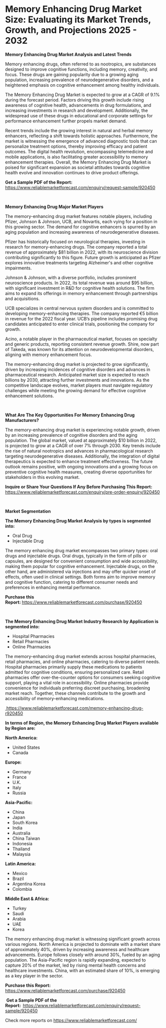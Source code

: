 <p><h1>Memory Enhancing Drug Market Size: Evaluating its Market Trends, Growth, and Projections 2025 - 2032</h1></p><p><strong>Memory Enhancing Drug Market Analysis and Latest Trends</strong></p>
<p><p>Memory enhancing drugs, often referred to as nootropics, are substances designed to improve cognitive functions, including memory, creativity, and focus. These drugs are gaining popularity due to a growing aging population, increasing prevalence of neurodegenerative disorders, and a heightened emphasis on cognitive enhancement among healthy individuals. </p><p>The Memory Enhancing Drug Market is expected to grow at a CAGR of 9.1% during the forecast period. Factors driving this growth include rising awareness of cognitive health, advancements in drug formulations, and increasing investments in research and development. Additionally, the widespread use of these drugs in educational and corporate settings for performance enhancement further propels market demand.</p><p>Recent trends include the growing interest in natural and herbal memory enhancers, reflecting a shift towards holistic approaches. Furthermore, the market is witnessing the emergence of advanced diagnostic tools that can personalize treatment options, thereby improving efficacy and patient outcomes. The digital health revolution, encompassing telemedicine and mobile applications, is also facilitating greater accessibility to memory enhancement therapies. Overall, the Memory Enhancing Drug Market is poised for significant expansion as societal attitudes towards cognitive health evolve and innovation continues to drive product offerings.</p></p>
<p><strong>Get a Sample PDF of the Report:&nbsp;</strong> <a href="https://www.reliablemarketforecast.com/enquiry/request-sample/920450?utm_campaign=3046&utm_medium=2&utm_source=Github&utm_content=ia&utm_term=06032025&utm_id=memory-enhancing-drug">https://www.reliablemarketforecast.com/enquiry/request-sample/920450</a></p>
<p>&nbsp;</p>
<p><strong>Memory Enhancing Drug Major Market Players</strong></p>
<p><p>The memory-enhancing drug market features notable players, including Pfizer, Johnson & Johnson, UCB, and Novartis, each vying for a position in this growing sector. The demand for cognitive enhancers is spurred by an aging population and increasing awareness of neurodegenerative diseases.</p><p>Pfizer has historically focused on neurological therapies, investing in research for memory-enhancing drugs. The company reported a total revenue of approximately $81 billion in 2022, with its neuroscience division contributing significantly to this figure. Future growth is anticipated as Pfizer explores innovative treatments targeting Alzheimer's and other cognitive impairments.</p><p>Johnson & Johnson, with a diverse portfolio, includes prominent neuroscience products. In 2022, its total revenue was around $95 billion, with significant investment in R&D for cognitive health solutions. The firm aims to expand its offerings in memory enhancement through partnerships and acquisitions.</p><p>UCB specializes in central nervous system disorders and is committed to developing memory-enhancing therapies. The company reported €5 billion in revenue for the 2022 fiscal year. UCB’s pipeline includes promising drug candidates anticipated to enter clinical trials, positioning the company for growth.</p><p>Acino, a notable player in the pharmaceutical market, focuses on specialty and generic products, reporting consistent revenue growth. Shire, now part of Takeda, was known for its attention on neurodevelopmental disorders, aligning with memory enhancement focus.</p><p>The memory-enhancing drug market is projected to grow significantly, driven by increasing incidences of cognitive disorders and advances in pharmaceutical research. Anticipated market size is expected to reach billions by 2030, attracting further investments and innovations. As the competitive landscape evolves, market players must navigate regulatory challenges while meeting the growing demand for effective cognitive enhancement solutions.</p></p>
<p>&nbsp;</p>
<p><strong>What Are The Key Opportunities For Memory Enhancing Drug Manufacturers?</strong></p>
<p><p>The memory-enhancing drug market is experiencing notable growth, driven by an increasing prevalence of cognitive disorders and the aging population. The global market, valued at approximately $10 billion in 2022, is projected to grow at a CAGR of over 7% through 2030. Key trends include the rise of natural nootropics and advances in pharmacological research targeting neurodegenerative diseases. Additionally, the integration of digital therapeutics is expected to enhance treatment effectiveness. The future outlook remains positive, with ongoing innovations and a growing focus on preventive cognitive health measures, creating diverse opportunities for stakeholders in this evolving market.</p></p>
<p><strong>Inquire or Share Your Questions If Any Before Purchasing This Report:</strong> <a href="https://www.reliablemarketforecast.com/enquiry/pre-order-enquiry/920450?utm_campaign=3046&utm_medium=2&utm_source=Github&utm_content=ia&utm_term=06032025&utm_id=memory-enhancing-drug">https://www.reliablemarketforecast.com/enquiry/pre-order-enquiry/920450</a></p>
<p>&nbsp;</p>
<p><strong>Market Segmentation</strong></p>
<p><strong>The Memory Enhancing Drug Market Analysis by types is segmented into:</strong></p>
<p><ul><li>Oral Drug</li><li>Injectable Drug</li></ul></p>
<p><p>The memory enhancing drug market encompasses two primary types: oral drugs and injectable drugs. Oral drugs, typically in the form of pills or capsules, are designed for convenient consumption and wide accessibility, making them popular for cognitive enhancement. Injectable drugs, on the other hand, are administered via injections and may offer quicker onset of effects, often used in clinical settings. Both forms aim to improve memory and cognitive function, catering to different consumer needs and preferences in enhancing mental performance.</p></p>
<p><strong>Purchase this Report:&nbsp;</strong><a href="https://www.reliablemarketforecast.com/purchase/920450?utm_campaign=3046&utm_medium=2&utm_source=Github&utm_content=ia&utm_term=06032025&utm_id=memory-enhancing-drug">https://www.reliablemarketforecast.com/purchase/920450</a></p>
<p>&nbsp;</p>
<p><strong>The Memory Enhancing Drug Market Industry Research by Application is segmented into:</strong></p>
<p><ul><li>Hospital Pharmacies</li><li>Retail Pharmacies</li><li>Online Pharmacies</li></ul></p>
<p><p>The memory-enhancing drug market extends across hospital pharmacies, retail pharmacies, and online pharmacies, catering to diverse patient needs. Hospital pharmacies primarily supply these medications to patients admitted for cognitive conditions, ensuring personalized care. Retail pharmacies offer over-the-counter options for consumers seeking cognitive support, playing a vital role in accessibility. Online pharmacies provide convenience for individuals preferring discreet purchasing, broadening market reach. Together, these channels contribute to the growth and accessibility of memory-enhancing medications.</p></p>
<p><a href="https://www.reliablemarketforecast.com/memory-enhancing-drug-r920450?utm_campaign=3046&utm_medium=2&utm_source=Github&utm_content=ia&utm_term=06032025&utm_id=memory-enhancing-drug">&nbsp;https://www.reliablemarketforecast.com/memory-enhancing-drug-r920450</a></p>
<p><strong>In terms of Region, the Memory Enhancing Drug Market Players available by Region are:</strong></p>
<p>
    <p> <strong> North America: </strong>
        <ul>
            <li>United States</li>
            <li>Canada</li>
        </ul>
        </p> 
    <p> <strong> Europe: </strong>
        <ul>
            <li>Germany</li>
            <li>France</li>
            <li>U.K.</li>
            <li>Italy</li>
            <li>Russia</li>
        </ul>
        </p> 
    <p> <strong> Asia-Pacific: </strong>
        <ul>
            <li>China</li>
            <li>Japan</li>
            <li>South Korea</li>
            <li>India</li>
            <li>Australia</li>
            <li>China Taiwan</li>
            <li>Indonesia</li>
            <li>Thailand</li>
            <li>Malaysia</li>
        </ul>
        </p> 
    <p> <strong> Latin America: </strong>
        <ul>
            <li>Mexico</li>
            <li>Brazil</li>
            <li>Argentina Korea</li>
            <li>Colombia</li>
        </ul>
        </p> 
    <p> <strong> Middle East & Africa: </strong>
        <ul>
            <li>Turkey</li>
            <li>Saudi</li>
            <li>Arabia</li>
            <li>UAE</li>
            <li>Korea</li>
        </ul>
    </p>
    </p>
<p><p>The memory enhancing drug market is witnessing significant growth across various regions. North America is projected to dominate with a market share of approximately 40%, driven by increasing awareness and healthcare advancements. Europe follows closely with around 30%, fueled by an aging population. The Asia-Pacific region is rapidly expanding, expected to capture 20% of the market, led by rising mental health concerns and healthcare investments. China, with an estimated share of 10%, is emerging as a key player in the sector.</p></p>
<p><strong>Purchase this Report: </strong><a href="https://www.reliablemarketforecast.com/purchase/920450?utm_campaign=3046&utm_medium=2&utm_source=Github&utm_content=ia&utm_term=06032025&utm_id=memory-enhancing-drug">https://www.reliablemarketforecast.com/purchase/920450</a></p>
<p>&nbsp;<strong>Get a Sample PDF of the Report:&nbsp;&nbsp;</strong><a href="https://www.reliablemarketforecast.com/enquiry/request-sample/920450?utm_campaign=3046&utm_medium=2&utm_source=Github&utm_content=ia&utm_term=06032025&utm_id=memory-enhancing-drug">https://www.reliablemarketforecast.com/enquiry/request-sample/920450</a></p>
<p><strong></strong></p>
<p>Check more reports on <a href="https://www.reliablemarketforecast.com/?utm_campaign=3046&utm_medium=2&utm_source=Github&utm_content=ia&utm_term=06032025&utm_id=memory-enhancing-drug">https://www.reliablemarketforecast.com/</a></p>